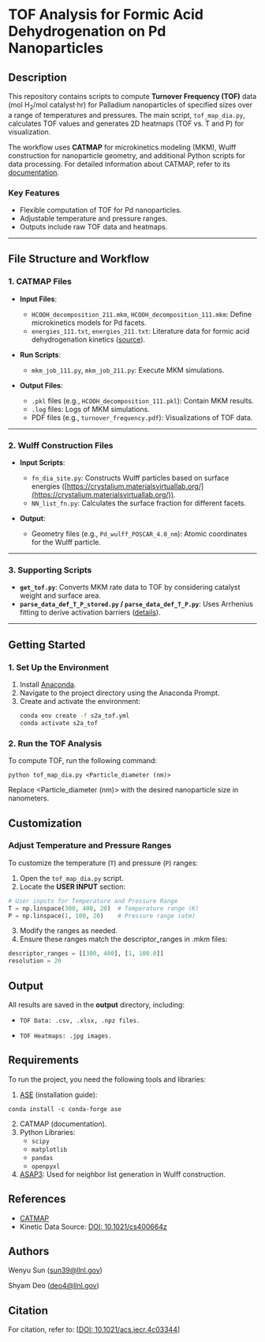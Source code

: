 # TOF Analysis for Formic Acid Dehydrogenation on Pd Nanoparticles

## Description

This repository contains scripts to compute **Turnover Frequency (TOF)** data (mol H<sub>2</sub>/mol catalyst·hr) for Palladium nanoparticles of specified sizes over a range of temperatures and pressures. The main script, `tof_map_dia.py`, calculates TOF values and generates 2D heatmaps (TOF vs. T and P) for visualization.

The workflow uses **CATMAP** for microkinetics modeling (MKM), Wulff construction for nanoparticle geometry, and additional Python scripts for data processing. For detailed information about CATMAP, refer to its [documentation](https://catmap.readthedocs.io/en/latest/index.html).

### Key Features
- Flexible computation of TOF for Pd nanoparticles.
- Adjustable temperature and pressure ranges.
- Outputs include raw TOF data and heatmaps.

---

## File Structure and Workflow

### 1. CATMAP Files
- **Input Files**:
  - `HCOOH_decomposition_211.mkm`, `HCOOH_decomposition_111.mkm`: Define microkinetics models for Pd facets.
  - `energies_111.txt`, `energies_211.txt`: Literature data for formic acid dehydrogenation kinetics ([source](https://pubs.acs.org/doi/10.1021/cs400664z)).

- **Run Scripts**:
  - `mkm_job_111.py`, `mkm_job_211.py`: Execute MKM simulations.

- **Output Files**:
  - `.pkl` files (e.g., `HCOOH_decomposition_111.pkl`): Contain MKM results.
  - `.log` files: Logs of MKM simulations.
  - PDF files (e.g., `turnover_frequency.pdf`): Visualizations of TOF data.

---

### 2. Wulff Construction Files
- **Input Scripts**:
  - `fn_dia_site.py`: Constructs Wulff particles based on surface energies ([https://crystalium.materialsvirtuallab.org/](https://crystalium.materialsvirtuallab.org/)).
  - `NN_list_fn.py`: Calculates the surface fraction for different facets.

- **Output**:
  - Geometry files (e.g., `Pd_wulff_POSCAR_4.0_nm`): Atomic coordinates for the Wulff particle.

---

### 3. Supporting Scripts
- **`get_tof.py`**: Converts MKM rate data to TOF by considering catalyst weight and surface area.
- **`parse_data_def_T_P_stored.py` / `parse_data_def_T_P.py`**: Uses Arrhenius fitting to derive activation barriers ([details](https://en.wikipedia.org/wiki/Arrhenius_equation)).

---

## Getting Started

### 1. Set Up the Environment
1. Install [Anaconda](https://www.anaconda.com/).
2. Navigate to the project directory using the Anaconda Prompt.
3. Create and activate the environment:
   ```bash
   conda env create -f s2a_tof.yml
   conda activate s2a_tof

### 2. Run the TOF Analysis
To compute TOF, run the following command:
```
python tof_map_dia.py <Particle_diameter (nm)>
```
Replace <Particle_diameter (nm)> with the desired nanoparticle size in nanometers.

## Customization
### Adjust Temperature and Pressure Ranges
To customize the temperature (`T`) and pressure (`P`) ranges:
1. Open the `tof_map_dia.py` script.
2. Locate the **USER INPUT** section:
```python
# User inputs for Temperature and Pressure Range
T = np.linspace(300, 400, 20)  # Temperature range (K)
P = np.linspace(1, 100, 20)    # Pressure range (atm)
```
3. Modify the ranges as needed.
4. Ensure these ranges match the descriptor_ranges in .mkm files: 
  
``` python
descriptor_ranges = [[300, 400], [1, 100.0]]
resolution = 20
```

## Output

All results are saved in the **output** directory, including:
- `TOF Data: .csv, .xlsx, .npz files.`

- `TOF Heatmaps: .jpg images.`

## Requirements

To run the project, you need the following tools and libraries:

1. [ASE](https://wiki.fysik.dtu.dk/ase/index.html) (installation guide):
```
conda install -c conda-forge ase
```
2. CATMAP (documentation).
3. Python Libraries:
	- `scipy`
	- `matplotlib`
	- `pandas`
	- `openpyxl`
4. [ASAP3](https://asap3.readthedocs.io/en/latest/):
	Used for neighbor list generation in Wulff construction.

## References
- [CATMAP](https://catmap.readthedocs.io/en/latest/index.html)
- Kinetic Data Source: [DOI: 10.1021/cs400664z](https://pubs.acs.org/doi/10.1021/cs400664z)

## Authors

Wenyu Sun (sun39@llnl.gov)  

Shyam Deo (deo4@llnl.gov)

## Citation
For citation, refer to:
[[DOI: 10.1021/acs.iecr.4c03344](https://doi.org/10.1021/acs.iecr.4c03344)]
